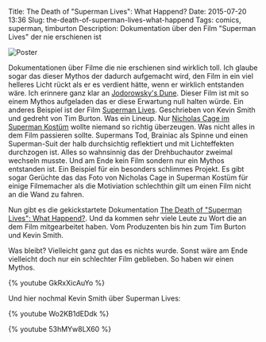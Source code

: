 Title: The Death of "Superman Lives": What Happend?
Date: 2015-07-20 13:36
Slug: the-death-of-superman-lives-what-happend
Tags: comics, superman, timburton
Description: Dokumentation über den Film "Superman Lives" der nie erschienen ist

![Poster]({filename}/images/superman_lives.jpg)

Dokumentationen über Filme die nie erschienen sind wirklich toll. Ich glaube sogar das dieser Mythos der dadurch aufgemacht wird, den Film in ein viel helleres Licht rückt als er es verdient hätte, wenn er wirklich entstanden wäre. Ich erinnere ganz klar an [Jodorowsky's Dune]({filename}/posts/jodorowskys-dune.md). Dieser Film ist mit so einem Mythos aufgeladen das er diese Erwartung null halten würde. Ein anderes Beispiel ist der Film [Superman Lives](http://superman.wikia.com/wiki/Superman_Lives). Geschrieben von Kevin Smith und gedreht von Tim Burton. Was ein Lineup. Nur [Nicholas Cage im Superman Kostüm](http://superman.wikia.com/wiki/Superman_Lives?file=Nicholas_Cage.jpg) wollte niemand so richtig überzeugen. Was nicht alles in dem Film passieren sollte. Supermans Tod, Brainiac als Spinne und einen Superman-Suit der halb durchsichtig reflektiert und mit Lichteffekten durchzogen ist. Alles so wahnsinnig das der Drehbuchautor zweimal wechseln musste. Und am Ende kein Film sondern nur ein Mythos entstanden ist. Ein Beispiel für ein besonders schlimmes Projekt. Es gibt sogar Gerüchte das das Foto von Nicholas Cage in Superman Kostüm für einige Filmemacher als die Motiviation schlechthin gilt um einen Film nicht an die Wand zu fahren.

Nun gibt es die gekickstartete Dokumentation [The Death of "Superman Lives": What Happend?](http://www.tdoslwh.com/). Und da kommen sehr viele Leute zu Wort die an dem Film mitgearbeitet haben. Vom Produzenten bis hin zum Tim Burton und Kevin Smith.

Was bleibt? Vielleicht ganz gut das es nichts wurde. Sonst wäre am Ende vielleicht doch nur ein schlechter Film geblieben. So haben wir einen Mythos.

{% youtube GkRxXicAuYo %}

Und hier nochmal Kevin Smith über Superman Lives:

{% youtube Wo2KB1dEDdk %}

{% youtube 53hMYw8LX60 %}
